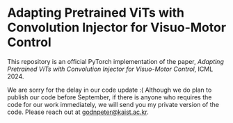 # Adapting Pretrained ViTs with Convolution Injector for Visuo-Motor Control
This repository is an official PyTorch implementation of the paper, *Adapting Pretrained ViTs with Convolution Injector for Visuo-Motor Control*, ICML 2024.

We are sorry for the delay in our code update :(
Although we do plan to publish our code before September, if there is anyone who requires the code for our work immediately, we will send you my private version of the code. Please reach out at godnpeter@kaist.ac.kr.
